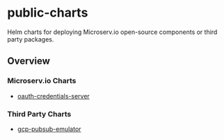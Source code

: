 # public-charts

Helm charts for deploying Microserv.io open-source components or third party packages.

## Overview

### Microserv.io Charts

- [oauth-credentials-server](components/oauth-credentials-server)

### Third Party Charts

- [gcp-pubsub-emulator](thirdparty/gcp-pubsub-emulator)
